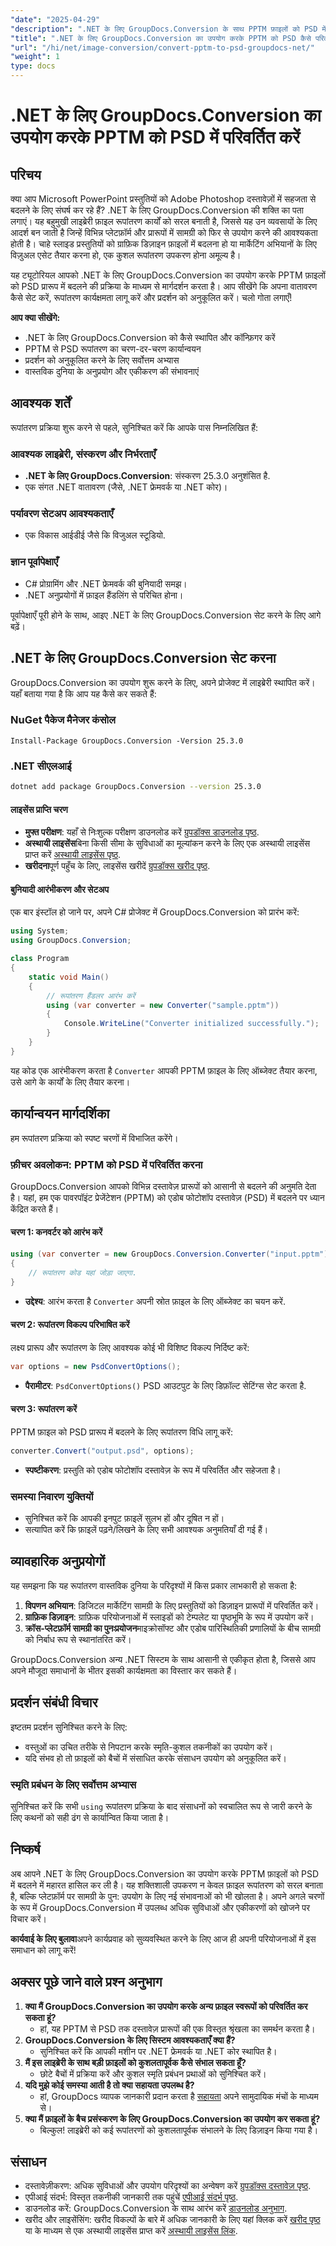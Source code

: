```yaml
---
"date": "2025-04-29"
"description": ".NET के लिए GroupDocs.Conversion के साथ PPTM फ़ाइलों को PSD में आसानी से परिवर्तित करने का तरीका जानें। यह मार्गदर्शिका चरण-दर-चरण निर्देश, सर्वोत्तम अभ्यास और प्रदर्शन युक्तियां प्रदान करती है।"
"title": ".NET के लिए GroupDocs.Conversion का उपयोग करके PPTM को PSD कैसे परिवर्तित करें एक व्यापक गाइड"
"url": "/hi/net/image-conversion/convert-pptm-to-psd-groupdocs-net/"
"weight": 1
type: docs
---
```

# .NET के लिए GroupDocs.Conversion का उपयोग करके PPTM को PSD में परिवर्तित करें

## परिचय

क्या आप Microsoft PowerPoint प्रस्तुतियों को Adobe Photoshop दस्तावेज़ों में सहजता से बदलने के लिए संघर्ष कर रहे हैं? .NET के लिए GroupDocs.Conversion की शक्ति का पता लगाएं। यह बहुमुखी लाइब्रेरी फ़ाइल रूपांतरण कार्यों को सरल बनाती है, जिससे यह उन व्यवसायों के लिए आदर्श बन जाती है जिन्हें विभिन्न प्लेटफ़ॉर्म और प्रारूपों में सामग्री को फिर से उपयोग करने की आवश्यकता होती है। चाहे स्लाइड प्रस्तुतियों को ग्राफ़िक डिज़ाइन फ़ाइलों में बदलना हो या मार्केटिंग अभियानों के लिए विज़ुअल एसेट तैयार करना हो, एक कुशल रूपांतरण उपकरण होना अमूल्य है।

यह ट्यूटोरियल आपको .NET के लिए GroupDocs.Conversion का उपयोग करके PPTM फ़ाइलों को PSD प्रारूप में बदलने की प्रक्रिया के माध्यम से मार्गदर्शन करता है। आप सीखेंगे कि अपना वातावरण कैसे सेट करें, रूपांतरण कार्यक्षमता लागू करें और प्रदर्शन को अनुकूलित करें। चलो गोता लगाएँ!

**आप क्या सीखेंगे:**
- .NET के लिए GroupDocs.Conversion को कैसे स्थापित और कॉन्फ़िगर करें
- PPTM से PSD रूपांतरण का चरण-दर-चरण कार्यान्वयन
- प्रदर्शन को अनुकूलित करने के लिए सर्वोत्तम अभ्यास
- वास्तविक दुनिया के अनुप्रयोग और एकीकरण की संभावनाएं

## आवश्यक शर्तें

रूपांतरण प्रक्रिया शुरू करने से पहले, सुनिश्चित करें कि आपके पास निम्नलिखित हैं:

### आवश्यक लाइब्रेरी, संस्करण और निर्भरताएँ
- **.NET के लिए GroupDocs.Conversion**: संस्करण 25.3.0 अनुशंसित है.
- एक संगत .NET वातावरण (जैसे, .NET फ्रेमवर्क या .NET कोर)।

### पर्यावरण सेटअप आवश्यकताएँ
- एक विकास आईडीई जैसे कि विजुअल स्टूडियो.

### ज्ञान पूर्वापेक्षाएँ
- C# प्रोग्रामिंग और .NET फ्रेमवर्क की बुनियादी समझ।
- .NET अनुप्रयोगों में फ़ाइल हैंडलिंग से परिचित होना।

पूर्वापेक्षाएँ पूरी होने के साथ, आइए .NET के लिए GroupDocs.Conversion सेट करने के लिए आगे बढ़ें।

## .NET के लिए GroupDocs.Conversion सेट करना

GroupDocs.Conversion का उपयोग शुरू करने के लिए, अपने प्रोजेक्ट में लाइब्रेरी स्थापित करें। यहाँ बताया गया है कि आप यह कैसे कर सकते हैं:

### NuGet पैकेज मैनेजर कंसोल
```plaintext
Install-Package GroupDocs.Conversion -Version 25.3.0
```

### .NET सीएलआई
```bash
dotnet add package GroupDocs.Conversion --version 25.3.0
```

#### लाइसेंस प्राप्ति चरण
- **मुफ्त परीक्षण**: यहाँ से निःशुल्क परीक्षण डाउनलोड करें [ग्रुपडॉक्स डाउनलोड पृष्ठ](https://releases.groupdocs.com/conversion/net/).
- **अस्थायी लाइसेंस**बिना किसी सीमा के सुविधाओं का मूल्यांकन करने के लिए एक अस्थायी लाइसेंस प्राप्त करें [अस्थायी लाइसेंस पृष्ठ](https://purchase.groupdocs.com/temporary-license/).
- **खरीदना**पूर्ण पहुँच के लिए, लाइसेंस खरीदें [ग्रुपडॉक्स खरीद पृष्ठ](https://purchase.groupdocs.com/buy).

#### बुनियादी आरंभीकरण और सेटअप

एक बार इंस्टॉल हो जाने पर, अपने C# प्रोजेक्ट में GroupDocs.Conversion को प्रारंभ करें:

```csharp
using System;
using GroupDocs.Conversion;

class Program
{
    static void Main()
    {
        // रूपांतरण हैंडलर आरंभ करें
        using (var converter = new Converter("sample.pptm"))
        {
            Console.WriteLine("Converter initialized successfully.");
        }
    }
}
```

यह कोड एक आरंभीकरण करता है `Converter` आपकी PPTM फ़ाइल के लिए ऑब्जेक्ट तैयार करना, उसे आगे के कार्यों के लिए तैयार करना।

## कार्यान्वयन मार्गदर्शिका

हम रूपांतरण प्रक्रिया को स्पष्ट चरणों में विभाजित करेंगे।

### फ़ीचर अवलोकन: PPTM को PSD में परिवर्तित करना

GroupDocs.Conversion आपको विभिन्न दस्तावेज़ प्रारूपों को आसानी से बदलने की अनुमति देता है। यहां, हम एक पावरपॉइंट प्रेजेंटेशन (PPTM) को एडोब फोटोशॉप दस्तावेज़ (PSD) में बदलने पर ध्यान केंद्रित करते हैं।

#### चरण 1: कनवर्टर को आरंभ करें
```csharp
using (var converter = new GroupDocs.Conversion.Converter("input.pptm"))
{
    // रूपांतरण कोड यहां जोड़ा जाएगा.
}
```
- **उद्देश्य**: आरंभ करता है `Converter` अपनी स्रोत फ़ाइल के लिए ऑब्जेक्ट का चयन करें.

#### चरण 2: रूपांतरण विकल्प परिभाषित करें

लक्ष्य प्रारूप और रूपांतरण के लिए आवश्यक कोई भी विशिष्ट विकल्प निर्दिष्ट करें:
```csharp
var options = new PsdConvertOptions();
```
- **पैरामीटर**: `PsdConvertOptions()` PSD आउटपुट के लिए डिफ़ॉल्ट सेटिंग्स सेट करता है.

#### चरण 3: रूपांतरण करें
PPTM फ़ाइल को PSD प्रारूप में बदलने के लिए रूपांतरण विधि लागू करें:
```csharp
converter.Convert("output.psd", options);
```
- **स्पष्टीकरण**: प्रस्तुति को एडोब फोटोशॉप दस्तावेज़ के रूप में परिवर्तित और सहेजता है।

### समस्या निवारण युक्तियों
- सुनिश्चित करें कि आपकी इनपुट फ़ाइलें सुलभ हों और दूषित न हों।
- सत्यापित करें कि फ़ाइलें पढ़ने/लिखने के लिए सभी आवश्यक अनुमतियाँ दी गई हैं।

## व्यावहारिक अनुप्रयोगों

यह समझना कि यह रूपांतरण वास्तविक दुनिया के परिदृश्यों में किस प्रकार लाभकारी हो सकता है:
1. **विपणन अभियान**: डिजिटल मार्केटिंग सामग्री के लिए प्रस्तुतियों को डिज़ाइन प्रारूपों में परिवर्तित करें।
2. **ग्राफ़िक डिज़ाइन**: ग्राफ़िक परियोजनाओं में स्लाइडों को टेम्पलेट या पृष्ठभूमि के रूप में उपयोग करें।
3. **क्रॉस-प्लेटफ़ॉर्म सामग्री का पुनःप्रयोजन**माइक्रोसॉफ्ट और एडोब पारिस्थितिकी प्रणालियों के बीच सामग्री को निर्बाध रूप से स्थानांतरित करें।

GroupDocs.Conversion अन्य .NET सिस्टम के साथ आसानी से एकीकृत होता है, जिससे आप अपने मौजूदा समाधानों के भीतर इसकी कार्यक्षमता का विस्तार कर सकते हैं।

## प्रदर्शन संबंधी विचार

इष्टतम प्रदर्शन सुनिश्चित करने के लिए:
- वस्तुओं का उचित तरीके से निपटान करके स्मृति-कुशल तकनीकों का उपयोग करें।
- यदि संभव हो तो फ़ाइलों को बैचों में संसाधित करके संसाधन उपयोग को अनुकूलित करें।

### स्मृति प्रबंधन के लिए सर्वोत्तम अभ्यास
सुनिश्चित करें कि सभी `using` रूपांतरण प्रक्रिया के बाद संसाधनों को स्वचालित रूप से जारी करने के लिए कथनों को सही ढंग से कार्यान्वित किया जाता है।

## निष्कर्ष

अब आपने .NET के लिए GroupDocs.Conversion का उपयोग करके PPTM फ़ाइलों को PSD में बदलने में महारत हासिल कर ली है। यह शक्तिशाली उपकरण न केवल फ़ाइल रूपांतरण को सरल बनाता है, बल्कि प्लेटफ़ॉर्म पर सामग्री के पुन: उपयोग के लिए नई संभावनाओं को भी खोलता है। अपने अगले चरणों के रूप में GroupDocs.Conversion में उपलब्ध अधिक सुविधाओं और एकीकरणों को खोजने पर विचार करें।

**कार्यवाई के लिए बुलावा**अपने कार्यप्रवाह को सुव्यवस्थित करने के लिए आज ही अपनी परियोजनाओं में इस समाधान को लागू करें!

## अक्सर पूछे जाने वाले प्रश्न अनुभाग

1. **क्या मैं GroupDocs.Conversion का उपयोग करके अन्य फ़ाइल स्वरूपों को परिवर्तित कर सकता हूं?**
   - हां, यह PPTM से PSD तक दस्तावेज़ प्रारूपों की एक विस्तृत श्रृंखला का समर्थन करता है।
2. **GroupDocs.Conversion के लिए सिस्टम आवश्यकताएँ क्या हैं?**
   - सुनिश्चित करें कि आपकी मशीन पर .NET फ्रेमवर्क या .NET कोर स्थापित है।
3. **मैं इस लाइब्रेरी के साथ बड़ी फ़ाइलों को कुशलतापूर्वक कैसे संभाल सकता हूँ?**
   - छोटे बैचों में प्रक्रिया करें और कुशल स्मृति प्रबंधन प्रथाओं को सुनिश्चित करें।
4. **यदि मुझे कोई समस्या आती है तो क्या सहायता उपलब्ध है?**
   - हां, GroupDocs व्यापक जानकारी प्रदान करता है [सहायता](https://forum.groupdocs.com/c/conversion/10) अपने सामुदायिक मंचों के माध्यम से।
5. **क्या मैं फ़ाइलों के बैच प्रसंस्करण के लिए GroupDocs.Conversion का उपयोग कर सकता हूं?**
   - बिल्कुल! लाइब्रेरी को कई रूपांतरणों को कुशलतापूर्वक संभालने के लिए डिज़ाइन किया गया है।

## संसाधन
- दस्तावेज़ीकरण: अधिक सुविधाओं और उपयोग परिदृश्यों का अन्वेषण करें [ग्रुपडॉक्स दस्तावेज़ पृष्ठ](https://docs.groupdocs.com/conversion/net/).
- एपीआई संदर्भ: विस्तृत तकनीकी जानकारी तक पहुंचें [एपीआई संदर्भ पृष्ठ](https://reference.groupdocs.com/conversion/net/).
- डाउनलोड करें: GroupDocs.Conversion के साथ आरंभ करें [डाउनलोड अनुभाग](https://releases.groupdocs.com/conversion/net/).
- खरीद और लाइसेंसिंग: खरीद विकल्पों के बारे में अधिक जानकारी के लिए यहां क्लिक करें [खरीद पृष्ठ](https://purchase.groupdocs.com/buy) या के माध्यम से एक अस्थायी लाइसेंस प्राप्त करें [अस्थायी लाइसेंस लिंक](https://purchase.groupdocs.com/temporary-license/).